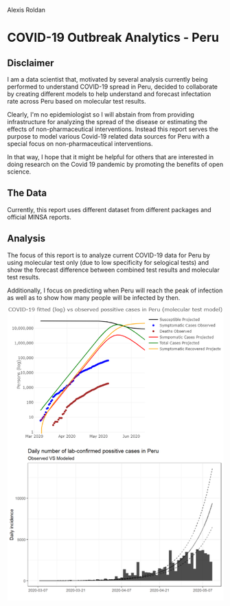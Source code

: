 Alexis Roldan

# COVID-19 Outbreak Analytics - Peru

## Disclaimer

I am a data scientist that, motivated by several analysis
currently being performed to understand COVID-19 spread in Peru, decided
to collaborate by creating different models to help understand and forecast infectation
rate across Peru based on molecular test results.

Clearly, I'm no epidemiologist so I will abstain from from providing
infrastructure for analyzing the spread of the disease or estimating the
effects of non-pharmaceutical interventions. Instead this report serves
the purpose to model various Covid-19 related data sources for Peru
with a special focus on non-pharmaceutical interventions.

In that way, I hope that it might be helpful for others that are
interested in doing research on the Covid 19 pandemic by promoting the
benefits of open science.

## The Data

Currently, this report uses different dataset from different packages and official MINSA reports.

## Analysis

The focus of this report is to analyze current COVID-19 data for Peru by using molecular test only (due to low specificity for
selogical tests) and show the forecast difference between combined test results and molecular test results.

Additionally, I focus on predicting when Peru will reach the peak of infection as well as to show how many people will
be infected by then.

<img src="fig/Peru_Model1.png" style="display: block; margin: auto;" />

<img src="fig/Peru_Model2.png" style="display: block; margin: auto;" />
